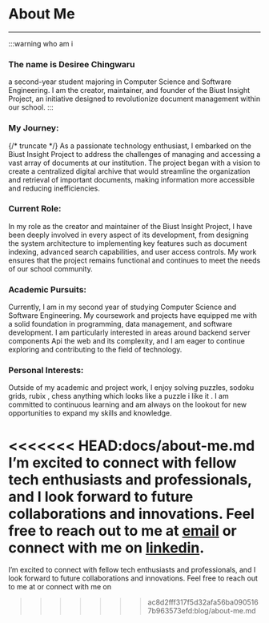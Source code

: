 # About Me
---

:::warning who am i
### The name is Desiree Chingwaru
 a second-year student majoring in Computer Science and Software Engineering. I am the creator, maintainer, and founder of the Biust Insight Project, an initiative designed to revolutionize document management within our school.
:::
### My Journey:
{/* truncate */}
As a passionate technology enthusiast, I embarked on the Biust Insight Project to address the challenges of managing and accessing a vast array of documents at our institution. The project began with a vision to create a centralized digital archive that would streamline the organization and retrieval of important documents, making information more accessible and reducing inefficiencies.

### Current Role:

In my role as the creator and maintainer of the Biust Insight Project, I have been deeply involved in every aspect of its development, from designing the system architecture to implementing key features such as document indexing, advanced search capabilities, and user access controls. My work ensures that the project remains functional and continues to meet the needs of our school community.

### Academic Pursuits:

Currently, I am in my second year of studying Computer Science and Software Engineering. My coursework and projects have equipped me with a solid foundation in programming, data management, and software development. I am particularly interested in areas around backend server components Api  the web and its complexity, and I am eager to continue exploring and contributing to the field of technology.

### Personal Interests:

Outside of my academic and project work, I enjoy solving puzzles, sodoku grids,  rubix , chess  anything which looks like a puzzle i like it . I am committed to continuous learning and am always on the lookout for new opportunities to expand my skills and knowledge.

<<<<<<< HEAD:docs/about-me.md
I’m excited to connect with fellow tech enthusiasts and professionals, and I look forward to future collaborations and innovations. Feel free to reach out to me at [email](mailto:chingwaru.desiree@gmail.com) or connect with me on [linkedin](https://www.linkedin.com/in/desiree-chingwaru-294747248/).
=======
I’m excited to connect with fellow tech enthusiasts and professionals, and I look forward to future collaborations and innovations. Feel free to reach out to me at  or connect with me on 
>>>>>>> ac8d2fff317f5d32afa56ba0905167b963573efd:blog/about-me.md
